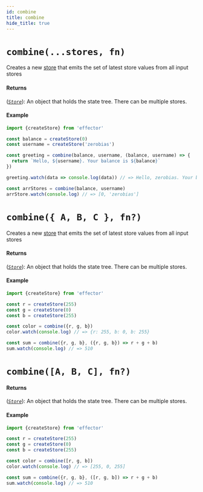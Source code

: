 ```yaml
---
id: combine
title: combine
hide_title: true
---
```


# `combine(...stores, fn)`

Creates a new [store](Store.md) that emits the set of latest store values from all input stores

#### Returns

([_`Store`_](Store.md)): An object that holds the state tree. There can be multiple stores.

#### Example

```js try
import {createStore} from 'effector'

const balance = createStore(0)
const username = createStore('zerobias')

const greeting = combine(balance, username, (balance, username) => {
  return `Hello, ${username}. Your balance is ${balance}`
})

greeting.watch(data => console.log(data)) // => Hello, zerobias. Your balance is 0

const arrStores = combine(balance, username)
arrStore.watch(console.log) // => [0, 'zerobias']
```

# `combine({ A, B, C }, fn?)`

Creates a new [store](Store.md) that emits the set of latest store values from all input stores

#### Returns

([_`Store`_](Store.md)): An object that holds the state tree. There can be multiple stores.

#### Example

```js try
import {createStore} from 'effector'

const r = createStore(255)
const g = createStore(0)
const b = createStore(255)

const color = combine({r, g, b})
color.watch(console.log) // => {r: 255, b: 0, b: 255}

const sum = combine({r, g, b}, ({r, g, b}) => r + g + b)
sum.watch(console.log) // => 510
```

# `combine([A, B, C], fn?)`

#### Returns

([_`Store`_](Store.md)): An object that holds the state tree. There can be multiple stores.

#### Example

```js try
import {createStore} from 'effector'

const r = createStore(255)
const g = createStore(0)
const b = createStore(255)

const color = combine([r, g, b])
color.watch(console.log) // => [255, 0, 255]

const sum = combine({r, g, b}, ([r, g, b]) => r + g + b)
sum.watch(console.log) // => 510
```

